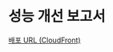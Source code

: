 # 성능 개선 보고서

<a href="https://d36tutom3ehed0.cloudfront.net/" target="_blank">배포 URL (CloudFront)</a>
